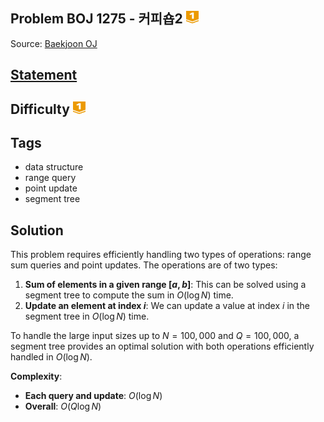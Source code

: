 ## Problem BOJ 1275 - 커피숍2 <img src="../../boj-icon/gold1.svg" alt="Gold 1" width="20" height="20">
Source: [Baekjoon OJ](https://www.acmicpc.net/problem/1275)

## [Statement](https://www.acmicpc.net/problem/1275)

## Difficulty <img src="../../boj-icon/gold1.svg" alt="Gold 1" width="20" height="20">

## Tags
- data structure
- range query
- point update
- segment tree

## Solution
This problem requires efficiently handling two types of operations: range sum queries and point updates. The operations are of two types:

1. **Sum of elements in a given range $[a, b]$**: This can be solved using a segment tree to compute the sum in $O(\log N)$ time.
2. **Update an element at index $i$**: We can update a value at index $i$ in the segment tree in $O(\log N)$ time.

To handle the large input sizes up to $N = 100,000$ and $Q = 100,000$, a segment tree provides an optimal solution with both operations efficiently handled in $O(\log N)$.

**Complexity**: 
- **Each query and update**: $O(\log N)$
- **Overall**: $O(Q\log N)$
